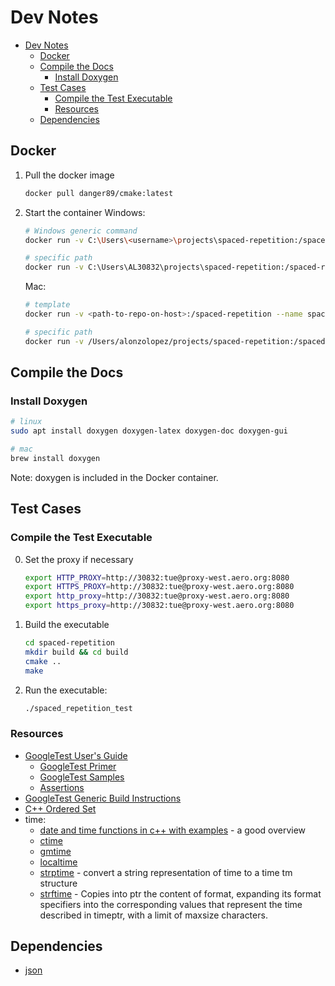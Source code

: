 # Dev Notes
- [Dev Notes](#dev-notes)
    - [Docker](#docker)
    - [Compile the Docs](#compile-the-docs)
        - [Install Doxygen](#install-doxygen)
    - [Test Cases](#test-cases)
        - [Compile the Test Executable](#compile-the-test-executable)
        - [Resources](#resources)
    - [Dependencies](#dependencies)

## Docker
1. Pull the docker image
    ```bash
    docker pull danger89/cmake:latest
    ```
2. Start the container
    Windows:
    ```bash
    # Windows generic command
    docker run -v C:\Users\<username>\projects\spaced-repetition:/spaced-repetition --name spaced  -d -t --rm danger89/cmake:latest

    # specific path
    docker run -v C:\Users\AL30832\projects\spaced-repetition:/spaced-repetition --name spaced  -d -t --rm danger89/cmake:latest
    ```
    Mac:
    ```bash
    # template
    docker run -v <path-to-repo-on-host>:/spaced-repetition --name spaced -d -t --rm danger89/cmake:latest

    # specific path
    docker run -v /Users/alonzolopez/projects/spaced-repetition:/spaced-repetition --name spaced -d -t --rm danger89/cmake:latest
    ```

## Compile the Docs
### Install Doxygen
```bash
# linux
sudo apt install doxygen doxygen-latex doxygen-doc doxygen-gui

# mac
brew install doxygen
```
Note: doxygen is included in the Docker container.

## Test Cases
### Compile the Test Executable
0. Set the proxy if necessary
    ```bash
    export HTTP_PROXY=http://30832:tue@proxy-west.aero.org:8080
    export HTTPS_PROXY=http://30832:tue@proxy-west.aero.org:8080
    export http_proxy=http://30832:tue@proxy-west.aero.org:8080
    export https_proxy=http://30832:tue@proxy-west.aero.org:8080
    ```
1. Build the executable
    ```bash
    cd spaced-repetition
    mkdir build && cd build
    cmake ..
    make
    ```
2. Run the executable:
    ```bash
    ./spaced_repetition_test
    ```
### Resources
- [GoogleTest User's Guide](https://google.github.io/googletest/)
    - [GoogleTest Primer](https://google.github.io/googletest/primer.html)
    - [GoogleTest Samples](https://google.github.io/googletest/samples.html)
    - [Assertions](https://google.github.io/googletest/reference/assertions.html)
- [GoogleTest Generic Build Instructions](https://github.com/google/googletest/blob/main/googletest/README.md)
- [C++ Ordered Set](https://cppbyexample.com/set.html)
- time:
    - [date and time functions in c++ with examples](https://www.softwaretestinghelp.com/date-and-time-in-cpp/) - a good overview
    - [ctime](https://cplusplus.com/reference/ctime/ctime/)
    - [gmtime](https://cplusplus.com/reference/ctime/gmtime/)
    - [localtime](https://cplusplus.com/reference/ctime/localtime/)
    - [strptime](https://linux.die.net/man/3/strptime) - convert a string representation of time to a time tm structure
    - [strftime](https://cplusplus.com/reference/ctime/strftime/) - Copies into ptr the content of format, expanding its format specifiers into the corresponding values that represent the time described in timeptr, with a limit of maxsize characters.

## Dependencies
- [json](https://json.nlohmann.me/)